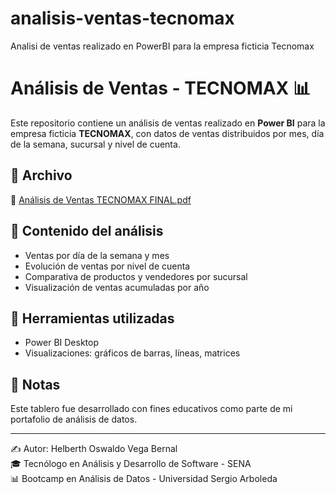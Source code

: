 # analisis-ventas-tecnomax
Analisi de ventas realizado en PowerBI para la empresa ficticia Tecnomax
# Análisis de Ventas - TECNOMAX 📊

Este repositorio contiene un análisis de ventas realizado en **Power BI** para la empresa ficticia **TECNOMAX**, con datos de ventas distribuidos por mes, día de la semana, sucursal y nivel de cuenta.

## 📎 Archivo

📄 [Análisis de Ventas TECNOMAX FINAL.pdf](./Análisis%20de%20Ventas%20TECNOMAX%20FINAL.pdf)

## 🧩 Contenido del análisis

- Ventas por día de la semana y mes
- Evolución de ventas por nivel de cuenta
- Comparativa de productos y vendedores por sucursal
- Visualización de ventas acumuladas por año

## 🔧 Herramientas utilizadas

- Power BI Desktop
- Visualizaciones: gráficos de barras, líneas, matrices

## 📌 Notas

Este tablero fue desarrollado con fines educativos como parte de mi portafolio de análisis de datos.

---

✍️ Autor: Helberth Oswaldo Vega Bernal  
🎓 Tecnólogo en Análisis y Desarrollo de Software - SENA  
📊 Bootcamp en Análisis de Datos - Universidad Sergio Arboleda  
